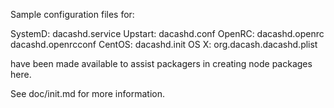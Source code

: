 Sample configuration files for:

SystemD: dacashd.service
Upstart: dacashd.conf
OpenRC:  dacashd.openrc
         dacashd.openrcconf
CentOS:  dacashd.init
OS X:    org.dacash.dacashd.plist

have been made available to assist packagers in creating node packages here.

See doc/init.md for more information.
